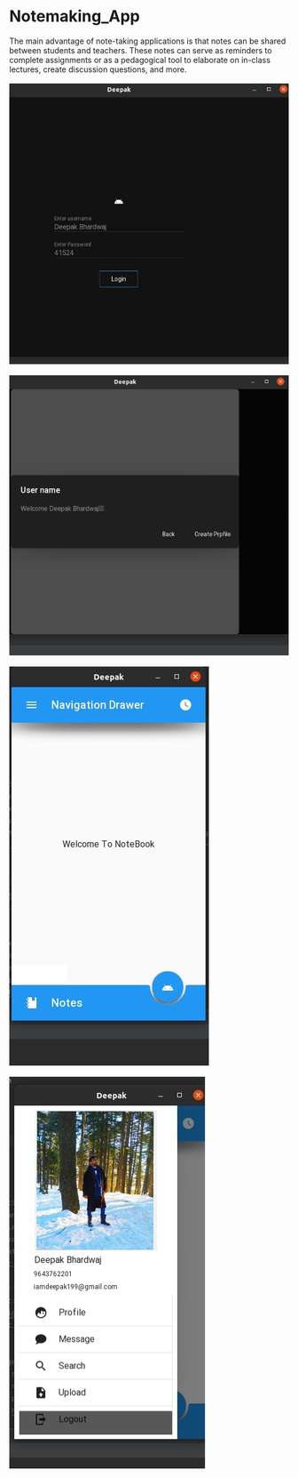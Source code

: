 # Notemaking_App
The main advantage of note-taking applications is that notes can be shared between students and teachers. These notes can serve as reminders to complete assignments or as a pedagogical tool to elaborate on in-class lectures, create discussion questions, and more.
 <br><br>
[![MasterHead](LoginPage.jpg)]()
 <br>
 <br>
[![MasterHead](Createaccount.jpg)]()
 <br>
 <br>
[![MasterHead](FrountPage.jpg)]()
 <br><br>
[![MasterHead](Profile.jpg)]()
 <br>


